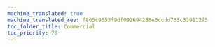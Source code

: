 ```yaml
---
machine_translated: true
machine_translated_rev: f865c9653f9df092694258e0ccdd733c339112f5
toc_folder_title: Commercial
toc_priority: 70
---
```



